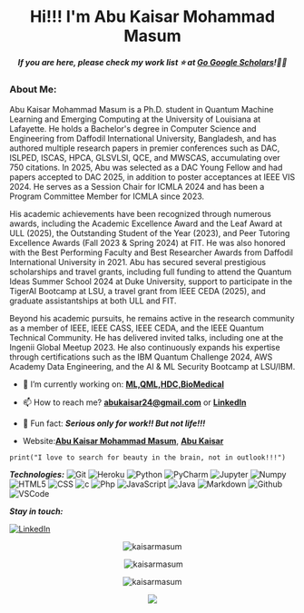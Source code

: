 <h1 align='center'>Hi!!! I'm Abu Kaisar Mohammad Masum</h1>
 

<h5 align='center'>If you are here, please check my work list ⭐️ at <a href='https://scholar.google.com/citations?user=B194MGYAAAAJ'>Go
 Google Scholars</a>!👍🏻</h6>

 ### About Me:
Abu Kaisar Mohammad Masum is a Ph.D. student in Quantum Machine Learning and Emerging Computing at the University of Louisiana at Lafayette. He holds a Bachelor's degree in Computer Science and Engineering from Daffodil International University, Bangladesh, and has authored multiple research papers in premier conferences such as DAC, ISLPED, ISCAS, HPCA, GLSVLSI, QCE, and MWSCAS, accumulating over 750 citations. In 2025, Abu was selected as a DAC Young Fellow and had papers accepted to DAC 2025, in addition to poster acceptances at IEEE VIS 2024. He serves as a Session Chair for ICMLA 2024 and has been a Program Committee Member for ICMLA since 2023.

His academic achievements have been recognized through numerous awards, including the Academic Excellence Award and the Leaf Award at ULL (2025), the Outstanding Student of the Year (2023), and Peer Tutoring Excellence Awards (Fall 2023 & Spring 2024) at FIT. He was also honored with the Best Performing Faculty and Best Researcher Awards from Daffodil International University in 2021. Abu has secured several prestigious scholarships and travel grants, including full funding to attend the Quantum Ideas Summer School 2024 at Duke University, support to participate in the TigerAI Bootcamp at LSU, a travel grant from IEEE CEDA (2025), and graduate assistantships at both ULL and FIT.

Beyond his academic pursuits, he remains active in the research community as a member of IEEE, IEEE CASS, IEEE CEDA, and the IEEE Quantum Technical Community. He has delivered invited talks, including one at the Ingenii Global Meetup 2023. He also continuously expands his expertise through certifications such as the IBM Quantum Challenge 2024, AWS Academy Data Engineering, and the AI & ML Security Bootcamp at LSU/IBM.

- 🌱 I’m currently working on: **[ML,QML,HDC,BioMedical](https://www.linkedin.com/in/abukaisar24/)**

- 📫 How to reach me? **abukaisar24@gmail.com**
  or **[LinkedIn](https://www.linkedin.com/in/abukaisar24/)**

- 🎂 Fun fact: ***Serious only for work!! But not life!!!***
- Website:**[Abu Kaisar Mohammad Masum](https://sites.google.com/view/abu-kaisar-mohammad-masum)**, **[Abu Kaisar](https://faculty.daffodilvarsity.edu.bd/profile/cse/abukaisar.html)**

 
```tsx
print("I love to search for beauty in the brain, not in outlook!!!")

```

***Technologies:***
![Git](https://img.shields.io/badge/-Git-000?&logo=git&logoColor=F05032)
![Heroku](https://img.shields.io/badge/-Heroku-000?&logo=Heroku)
![Python](https://img.shields.io/badge/-Python-000?&logo=Python&logoColor=B62829)
![PyCharm](https://img.shields.io/badge/-PyCharm-000?&logo=gradle&logoColor=02303A)
![Jupyter](https://img.shields.io/badge/-Jupyter-000?&logo=jupyter&logoColor=FF9900)
![Numpy](https://img.shields.io/badge/-Numpy-000?&logo=Numpy&logoColor=B62829)
![HTML5](https://img.shields.io/badge/-HTML5-000?&logo=html5&logoColor=E34F26)
![CSS](https://img.shields.io/badge/-CSS-000?&logo=css3&logoColor=1572B6)
![c](https://img.shields.io/badge/-c-000?&logo=c)
![Php](https://img.shields.io/badge/-Php-000?&logo=Php&logoColor=007ACC)
![JavaScript](https://img.shields.io/badge/-JavaScript-000?&logo=JavaScript&logoColor=ddc508)
![Java](https://img.shields.io/badge/-Java-000?&logo=Java&logoColor=B62829)
![Markdown](https://img.shields.io/badge/-Markdown%20-000?&logo=Markdown&logoColor=FC444F)
![Github](https://img.shields.io/badge/-Github-000?&logo=Github&logoColor=179EDC)
![VSCode](https://img.shields.io/badge/-VSCode-000?&logo=Visual%20Studio%20Code&logoColor=007ACC)

***Stay in touch:***

[![LinkedIn](https://img.shields.io/badge/-LinkedIn-000?&logo=LinkedIn&logoColor=0077B5)](https://www.linkedin.com/in/abukaisar24/)

<div align="center">
  <p><img src="https://github-readme-stats.vercel.app/api/top-langs?username=kaisarmasum&show_icons=true&locale=en&layout=compact" alt="kaisarmasum" /></p>
 </div>

<div align="center">
  <p>&nbsp;<img src="https://github-readme-stats.vercel.app/api?username=kaisarmasum&show_icons=true&locale=en" alt="kaisarmasum" /></p>
 </div>

<div align="center"> 
 <p><img src="https://github-readme-streak-stats.herokuapp.com/?user=kaisarmasum&" alt="kaisarmasum" /></p>
 </div>
 <div align="center"> 
 <p><img src="https://github-readme-activity-graph.vercel.app/graph?username=kaisarmasum&theme=github&hide_border=true" /></p>
 </div>


